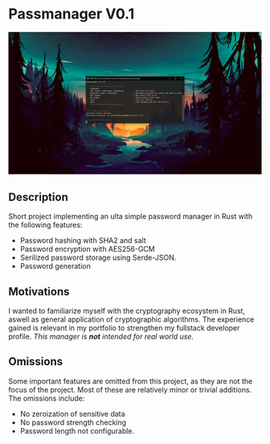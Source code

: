 # Passmanager V0.1

![Passmanager](display.png)

## Description

Short project implementing an ulta simple password manager in Rust with the following features:

- Password hashing with SHA2 and salt
- Password encryption with AES256-GCM
- Serilized password storage using Serde-JSON.
- Password generation

## Motivations

I wanted to familiarize myself with the cryptography ecosystem in Rust, aswell as general application of cryptographic algorithms. The experience gained is relevant in my portfolio to strengthen my fullstack developer profile.
_This manager is **not** intended for real world use._

## Omissions

Some important features are omitted from this project, as they are not the focus of the project. Most of these are relatively minor or trivial additions. The omissions include:

- No zeroization of sensitive data
- No password strength checking
- Password length not configurable.
